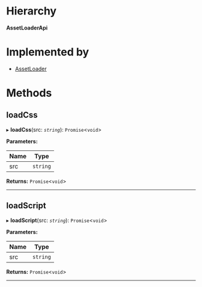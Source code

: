 

# Hierarchy

**AssetLoaderApi**

# Implemented by

* [AssetLoader](../classes/services.assetloader.md)

# Methods

<a id="loadcss"></a>

##  loadCss

▸ **loadCss**(src: *`string`*): `Promise`<`void`>

**Parameters:**

| Name | Type |
| ------ | ------ |
| src | `string` |

**Returns:** `Promise`<`void`>

___
<a id="loadscript"></a>

##  loadScript

▸ **loadScript**(src: *`string`*): `Promise`<`void`>

**Parameters:**

| Name | Type |
| ------ | ------ |
| src | `string` |

**Returns:** `Promise`<`void`>

___

